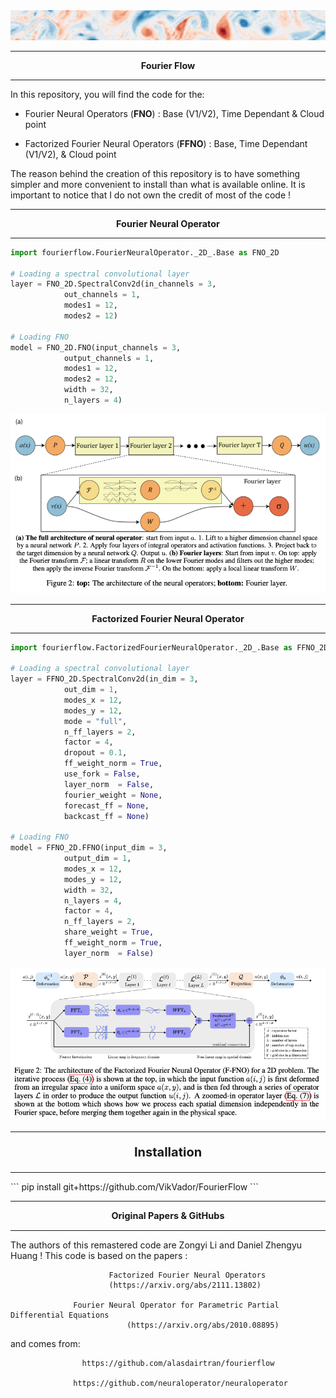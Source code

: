 <img src="assets/header_fourierflow.gif" />
<hr>
<p align="center">
<b style="font-size:1.5vw;">Fourier Flow</b>
</p>
<hr>

In this repository, you will find the code for the:
- Fourier Neural Operators (**FNO**) : Base (V1/V2), Time Dependant & Cloud point

- Factorized Fourier Neural Operators (**FFNO**) : Base, Time Dependant  (V1/V2), & Cloud point

The reason behind the creation of this repository is to have something simpler and more convenient to install than what is available online. It is important to notice that I do not own the credit of most of the code !

<hr>
<p align="center">
<b style="font-size:1.5vw;">Fourier Neural Operator</b>
</p>
<hr>

```python
import fourierflow.FourierNeuralOperator._2D_.Base as FNO_2D

# Loading a spectral convolutional layer
layer = FNO_2D.SpectralConv2d(in_channels = 3,
			out_channels = 1,
			modes1 = 12,
			modes2 = 12)

# Loading FNO
model = FNO_2D.FNO(input_channels = 3,
			output_channels = 1,
			modes1 = 12,
			modes2 = 12,
			width = 32,
			n_layers = 4)
```
<img src="assets/fno.png" />
<hr>
<p align="center">
<b style="font-size:1.5vw;">Factorized Fourier Neural Operator</b>
</p>
<hr>

```python
import fourierflow.FactorizedFourierNeuralOperator._2D_.Base as FFNO_2D

# Loading a spectral convolutional layer
layer = FFNO_2D.SpectralConv2d(in_dim = 3,
			out_dim = 1,
			modes_x = 12,
			modes_y = 12,
			mode = "full",
			n_ff_layers = 2,
			factor = 4,
			dropout = 0.1,
			ff_weight_norm = True,
			use_fork = False,
			layer_norm  = False,
			fourier_weight = None,
			forecast_ff = None,
			backcast_ff = None)

# Loading FNO
model = FFNO_2D.FFNO(input_dim = 3,
			output_dim = 1,
			modes_x = 12,
			modes_y = 12,
			width = 32,
			n_layers = 4,
			factor = 4,
			n_ff_layers = 2,
			share_weight = True,
			ff_weight_norm = True,
			layer_norm  = False)
```

<img src="assets/ffno.png" />
<hr>
<p  style="font-size:20px; font-weight:bold;" align="center">
Installation
</p>
<hr>
```
pip install git+https://github.com/VikVador/FourierFlow
```
<hr>
<p  style="font-size:1.5vw; font-weight:bold;" align="center">
Original Papers & GitHubs
</p>
<hr>
The authors of this remastered code are Zongyi Li and Daniel Zhengyu Huang ! This code is based on the papers :

                          Factorized Fourier Neural Operators
                          (https://arxiv.org/abs/2111.13802)

                  Fourier Neural Operator for Parametric Partial Differential Equations
                              (https://arxiv.org/abs/2010.08895)

 and comes from:

                    https://github.com/alasdairtran/fourierflow

                  https://github.com/neuraloperator/neuraloperator